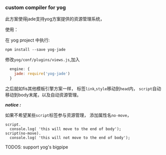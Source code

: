 ### custom compiler for yog

此方案使得jade支持yog方案提供的资源管理系统，

使用：

在 yog project 中执行:

```npm install --save yog-jade```

修改```yog/conf/plugins/views.js```,加入

```js
  engine: {
    jade: require('yog-jade')
  }
```

之后就如fis其他模板引擎方案一样，
标签```link```,```style```移动到```head```内，
```script```自动移动到body末尾，以及自动资源管理。

***notice :***

如果不希望某些```script```标签参与资源管理，
添加属性名```no-move```，

```jade
script.
  console.log( 'this will move to the end of body');
script(no-move).
  console.log( 'this will not move to the end of body');
```

TODOS:
support yog's bigpipe